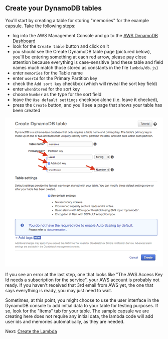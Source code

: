 ## Create your DynamoDB tables

You'll start by creating a table for storing "memories" for the example capsule. Take the following steps:
- log into the AWS Management Console and go to the [AWS DynamoDB Dashboard](https://console.aws.amazon.com/dynamodb)
- look for the `Create table` button and click on it
- you should see the Create DynamoDB table page (pictured below), you'll be entering something at each red arrow,
 please pay close attention because everything is case-sensitive
 (and these table and field names much match those stored as constants in the file `lambda/db.js`)
- enter `memories` for the Table name
- enter `userId` for the Primary Partition key
- check the `Add sort key` checkbox (which will reveal the sort key field)
- enter `whenStored` for the sort key
- choose `Number` as the type for the sort field
- leave the `Use default settings` checkbox alone (i.e. leave it checked),
- press the `Create` button, and you'll see a page that shows your table has been created

<p align="center">
  <img src="dynamodb-create-table.png" width="800" title="DynamoDB Create Table Settings" />
</p>

If you see an error at the last step, one that looks like "The AWS Access Key Id needs a subscription
for the service", your AWS account is probably not ready. If you haven't received that 3rd email from AWS
yet, the one that says everything is ready, you may just need to wait.

Sometimes, at this point, you might choose to use the user interface in the DynamoDB console to add initial data to
your table for testing purposes. If so, look for the "Items" tab for your table. The sample capsule we are creating
here does not require any initial data, the lambda code will add user ids and memories automatically,
as they are needed.

Next: [Create the Lambda](04-lambda-setup.md)
